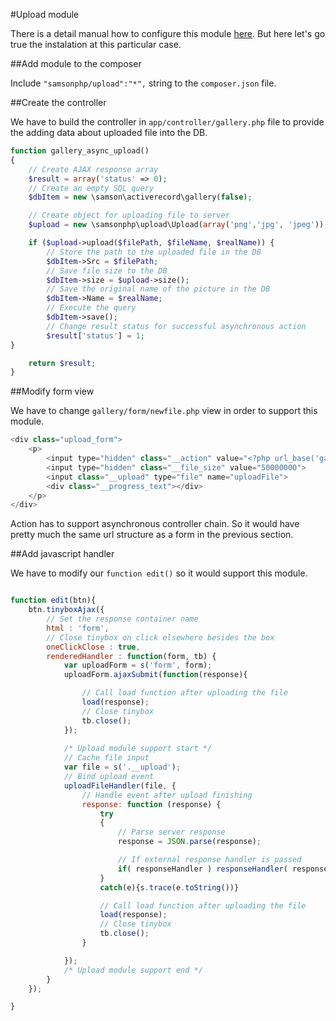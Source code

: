 #Upload module

There is a detail manual how to configure this module [here](https://github.com/SamsonPHP/upload).
But here let's go true the instalation at this particular case.

##Add module to the composer

Include ```"samsonphp/upload":"*",``` string to the ```composer.json``` file.

##Create the controller

We have to build the controller in ```app/controller/gallery.php``` file to provide the adding data about uploaded file into the DB.
```php
function gallery_async_upload()
{
    // Create AJAX response array
    $result = array('status' => 0);
    // Create an empty SQL query
    $dbItem = new \samson\activerecord\gallery(false);

    // Create object for uploading file to server
    $upload = new \samsonphp\upload\Upload(array('png','jpg', 'jpeg'));

    if ($upload->upload($filePath, $fileName, $realName)) {
        // Store the path to the uploaded file in the DB
        $dbItem->Src = $filePath;
        // Save file size to the DB
        $dbItem->size = $upload->size();
        // Save the original name of the picture in the DB
        $dbItem->Name = $realName;
        // Execute the query
        $dbItem->save();
        // Change result status for successful asynchronous action
        $result['status'] = 1;
}

    return $result;
}
```
 
##Modify form view

We have to change ```gallery/form/newfile.php``` view in order to support this module.
```php
<div class="upload_form">
    <p>
        <input type="hidden" class="__action" value="<?php url_base('gallery', 'upload', 'list', 'Loaded', 'DESC', '1'); ?>/">
        <input type="hidden" class="__file_size" value="50000000">
        <input class="__upload" type="file" name="uploadFile">
        <div class="__progress_text"></div>
    </p>
</div>
```
Action has to support asynchronous controller chain. So it would have pretty much the same url structure as a form in the previous section.

##Add javascript handler

We have to modify our ```function edit()``` so it would support this module.
```javascript

function edit(btn){
    btn.tinyboxAjax({
        // Set the response container name
        html : 'form',
        // Close tinybox on click elsewhere besides the box
        oneClickClose : true,
        renderedHandler : function(form, tb) {
            var uploadForm = s('form', form);
            uploadForm.ajaxSubmit(function(response){

                // Call load function after uploading the file
                load(response);
                // Close tinybox
                tb.close();
            });
            
            /* Upload module support start */
            // Cache file input
            var file = s('.__upload');
            // Bind upload event
            uploadFileHandler(file, {
                // Handle event after upload finishing
                response: function (response) {
                    try
                    {
                        // Parse server response
                        response = JSON.parse(response);

                        // If external response handler is passed
                        if( responseHandler ) responseHandler( response, form);
                    }
                    catch(e){s.trace(e.toString())}

                    // Call load function after uploading the file
                    load(response);
                    // Close tinybox
                    tb.close();
                }

            });
            /* Upload module support end */
        }
    });

}
```

